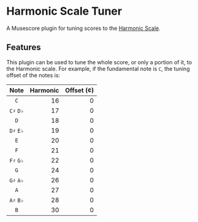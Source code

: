# Harmonic Scale Tuner
A Musescore plugin for tuning scores to the [Harmonic Scale](https://en.wikipedia.org/wiki/Harmonic_scale).

## Features
This plugin can be used to tune the whole score, or only a portion of it, to the Harmonic scale.
For example, if the fundamental note is `C`, the tuning offset of the notes is:

| Note | Harmonic | Offset (¢) |
| :--: | -------: | ---------: |
| `C` | 16 | 0 |
| `C♯` `D♭` | 17 | 0 |
| `D` | 18 | 0 |
| `D♯` `E♭` | 19 | 0 |
| `E` | 20 | 0 |
| `F` | 21 | 0 |
| `F♯` `G♭` | 22 | 0 |
| `G` | 24 | 0 |
| `G♯` `A♭` | 26 | 0 |
| `A` | 27 | 0 |
| `A♯` `B♭` | 28 | 0 |
| `B` | 30 | 0 |
